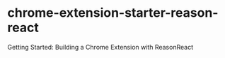# chrome-extension-starter-reason-react
Getting Started: Building a Chrome Extension with ReasonReact
